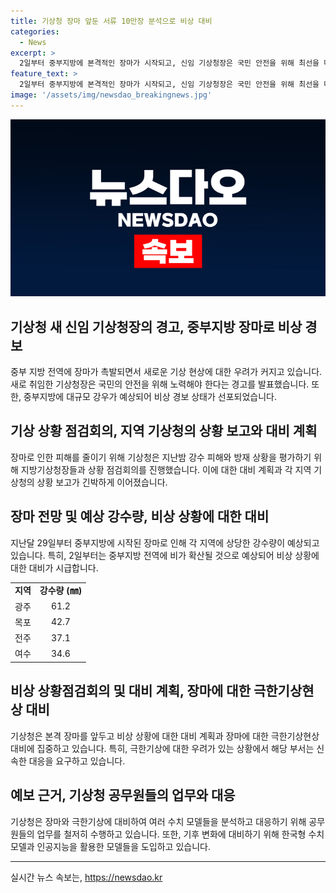 ```yaml
---
title: 기상청 장마 앞둔 서류 10만장 분석으로 비상 대비
categories:
  - News
excerpt: >
  2일부터 중부지방에 본격적인 장마가 시작되고, 신임 기상청장은 국민 안전을 위해 최선을 다해야 한다며 비에 대한 대비를 강조했다. 기상청은 장마에 대비하여 긴장하고 있으며, 장마로 인한 폭우와 극한 기상에 대비하기 위해 공무원들이 긴박한 상황에 놓여있음을 보도했다. 또한, 장마에 대비한 기상청의 대책과 안전조치, 그리고 기상예보에 대한 신뢰도 강화에 대한 내용을 다루고 있다. 
feature_text: >
  2일부터 중부지방에 본격적인 장마가 시작되고, 신임 기상청장은 국민 안전을 위해 최선을 다해야 한다며 비에 대한 대비를 강조했다. 기상청은 장마에 대비하여 긴장하고 있으며, 장마로 인한 폭우와 극한 기상에 대비하기 위해 공무원들이 긴박한 상황에 놓여있음을 보도했다. 또한, 장마에 대비한 기상청의 대책과 안전조치, 그리고 기상예보에 대한 신뢰도 강화에 대한 내용을 다루고 있다. 
image: '/assets/img/newsdao_breakingnews.jpg'
---
```


<p><img src="/assets/img/newsdao_breakingnews.jpg" alt="bookingtag 속보" /></p>

<h2 data-ke-size="size26">기상청 새 신임 기상청장의 경고, 중부지방 장마로 비상 경보</h2>

<p data-ke-size="size16">중부 지방 전역에 장마가 촉발되면서 새로운 기상 현상에 대한 우려가 커지고 있습니다. 새로 취임한 기상청장은 국민의 안전을 위해 노력해야 한다는 경고를 발표했습니다. 또한, 중부지방에 대규모 강우가 예상되어 비상 경보 상태가 선포되었습니다.</p>

<h2 data-ke-size="size26">기상 상황 점검회의, 지역 기상청의 상황 보고와 대비 계획</h2>

<p data-ke-size="size16">장마로 인한 피해를 줄이기 위해 기상청은 지난밤 강수 피해와 방재 상황을 평가하기 위해 지방기상청장들과 상황 점검회의를 진행했습니다. 이에 대한 대비 계획과 각 지역 기상청의 상황 보고가 긴박하게 이어졌습니다.</p>

<h2 data-ke-size="size26">장마 전망 및 예상 강수량, 비상 상황에 대한 대비</h2>

<p data-ke-size="size16">지난달 29일부터 중부지방에 시작된 장마로 인해 각 지역에 상당한 강수량이 예상되고 있습니다. 특히, 2일부터는 중부지방 전역에 비가 확산될 것으로 예상되어 비상 상황에 대한 대비가 시급합니다.</p>

<table>
  <tr>
    <td style="text-align: center; height: 17px;"><b>지역</b></td>
    <td style="text-align: center; height: 17px;"><b>강수량 (㎜)</b></td>
  </tr>
  <tr>
    <td style="text-align: center; height: 17px;">광주</td>
    <td style="text-align: center; height: 17px;">61.2</td>
  </tr>
  <tr>
    <td style="text-align: center; height: 17px;">목포</td>
    <td style="text-align: center; height: 17px;">42.7</td>
  </tr>
  <tr>
    <td style="text-align: center; height: 17px;">전주</td>
    <td style="text-align: center; height: 17px;">37.1</td>
  </tr>
  <tr>
    <td style="text-align: center; height: 17px;">여수</td>
    <td style="text-align: center; height: 17px;">34.6</td>
  </tr>
</table>

<h2 data-ke-size="size26">비상 상황점검회의 및 대비 계획, 장마에 대한 극한기상현상 대비</h2>

<p data-ke-size="size16">기상청은 본격 장마를 앞두고 비상 상황에 대한 대비 계획과 장마에 대한 극한기상현상 대비에 집중하고 있습니다. 특히, 극한기상에 대한 우려가 있는 상황에서 해당 부서는 신속한 대응을 요구하고 있습니다.</p>

<h2 data-ke-size="size26">예보 근거, 기상청 공무원들의 업무와 대응</h2>

<p data-ke-size="size16">기상청은 장마와 극한기상에 대비하여 여러 수치 모델들을 분석하고 대응하기 위해 공무원들의 업무를 철저히 수행하고 있습니다. 또한, 기후 변화에 대비하기 위해 한국형 수치 모델과 인공지능을 활용한 모델들을 도입하고 있습니다.</p>

<hr>
실시간 뉴스 속보는, <a href="https://newsdao.kr" rel="dofollow">https://newsdao.kr</a>


